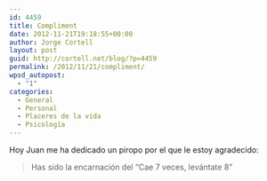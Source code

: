 ```yaml
---
id: 4459
title: Compliment
date: 2012-11-21T19:18:55+00:00
author: Jorge Cortell
layout: post
guid: http://cortell.net/blog/?p=4459
permalink: /2012/11/21/compliment/
wpsd_autopost:
  - "1"
categories:
  - General
  - Personal
  - Placeres de la vida
  - Psicología
---
```

Hoy Juan me ha dedicado un piropo por el que le estoy agradecido:

> Has sido la encarnación del &#8220;Cae 7 veces, levántate 8&#8221;